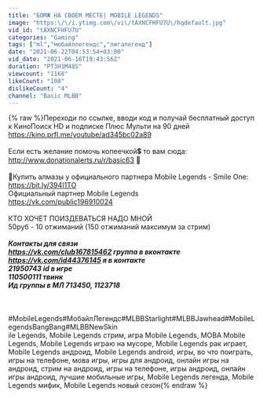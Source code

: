 ```yaml
---
title: "БОМЖ НА СВОЕМ МЕСТЕ| MOBILE LEGENDS"
image: "https:\/\/i.ytimg.com\/vi\/tAXNCFHFU7U\/hqdefault.jpg"
vid_id: "tAXNCFHFU7U"
categories: "Gaming"
tags: ["ml","мобайллегендс","лигалегенд"]
date: "2021-06-22T04:53:54+03:00"
vid_date: "2021-06-16T19:43:56Z"
duration: "PT3H1M48S"
viewcount: "1168"
likeCount: "108"
dislikeCount: "4"
channel: "Basic MLBB"
---
```

{% raw %}Переходи по ссылке, вводи код и получай бесплатный доступ к КиноПоиск HD и подписке Плюс Мульти на 90 дней<br /><a rel="nofollow" target="blank" href="https://kino.prfl.me/youtube/ad345bc02a89">https://kino.prfl.me/youtube/ad345bc02a89</a><br /><br />Если есть желание помочь копеечкой💲 то вам сюда: <br /><a rel="nofollow" target="blank" href="http://www.donationalerts.ru/r/basic63">http://www.donationalerts.ru/r/basic63</a> 🙏<br /><br />💎Купить алмазы у официального партнера Mobile Legends - Smile One:<br /><a rel="nofollow" target="blank" href="https://bit.ly/394I1TO">https://bit.ly/394I1TO</a><br />Официальный партнер Mobile Legends <br /><a rel="nofollow" target="blank" href="https://vk.com/public196910024">https://vk.com/public196910024</a><br /><br />КТО ХОЧЕТ ПОИЗДЕВАТЬСЯ НАДО МНОЙ<br />50руб - 10 отжиманий (150 отжиманий максимум за стрим)<br />_________________________________________________________________________________________________<br />Контакты для связи<br /><a rel="nofollow" target="blank" href="https://vk.com/club167815462">https://vk.com/club167815462</a> группа в вконтакте<br /><a rel="nofollow" target="blank" href="https://vk.com/id44376145">https://vk.com/id44376145</a> я в контакте<br />21950743 id в игре<br />110500111 твинк<br />Ид группы в МЛ 713450, 1123718<br />_________________________________________________________________________________________________<br /><br /><br />#MobileLegends#МобайлЛегендс#MLBBStarlight#MLBBJawhead#MobileLegendsBangBang#MLBBNewSkin<br />ile Legends, Mobile Legends стрим, игра Mobile Legends, МОВА Mobile Legends, Mobile Legends играю на мусоре, Mobile Legends рак играет, Mobile Legends андроид, Mobile Legends android, игры, во что поиграть, игры на телефоне, мова игры, игры для андроид, онлайн игры на андроид, стрим на андроид, игры на телефоне, игры андроид, онлайн игры андроид, лучшие мобильные игры, Mobile Legends легенда, Mobile Legends мифик, Mobile Legends новый сезон{% endraw %}
